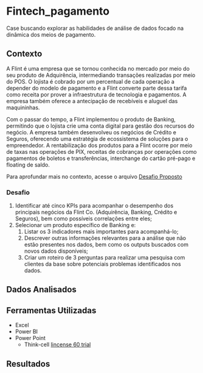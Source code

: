 # Fintech_pagamento

Case buscando explorar as habilidades de análise de dados focado na dinâmica dos meios de pagamento.


## Contexto

A Flint é uma empresa que se tornou conhecida no mercado por meio do seu produto de Adquirência, intermediando transações realizadas por meio do POS. O lojista é cobrado por um percentual de cada operação a depender do modelo de pagamento e a Flint converte parte dessa tarifa como receita por prover a infraestrutura de tecnologia e pagamentos. A empresa também oferece a antecipação de recebíveis e aluguel das maquininhas.

Com o passar do tempo, a Flint implementou o produto de Banking, permitindo que o lojista crie uma conta digital para gestão dos recursos do negócio. A empresa também desenvolveu os negócios de Crédito e Seguros, oferecendo uma estratégia de ecossistema de soluções para o empreendedor. A rentabilização dos produtos para a Flint ocorre por meio de taxas nas operações de PIX, receitas de cobranças por operações como pagamentos de boletos e transferências, interchange do cartão pré-pago e floating de saldo.

Para aprofundar mais no contexto, acesse o arquivo [Desafio Proposto](/in/Desafio%20Proposto.pdf)

### Desafio

1. Identificar até cinco KPIs para acompanhar o desempenho dos principais negócios da Flint Co. (Adquirência, Banking, Crédito e Seguros), bem como possíveis correlações entre eles;
2. Selecionar um produto específico de Banking e:
   1. Listar os 3 indicadores mais importantes para acompanhá-lo;
   2. Descrever outras informações relevantes para a análise que não estão presentes nos dados, bem como os outputs buscados com novos
dados disponíveis;
   3. Criar um roteiro de 3 perguntas para realizar uma pesquisa com clientes da base sobre potenciais problemas identificados nos dados.

## Dados Analisados

## Ferramentas Utilizadas

- Excel
- Power BI
- Power Point
  - Think-cell [lincense 60 trial](https://www.think-cell.com/en/product/firmlearning?utm_campaign=firmlearning-22-1483-1&utm_source=firmlearning&utm_medium=youtube&utm_content=&utm_id=firmlearning-22-1483)


## Resultados
